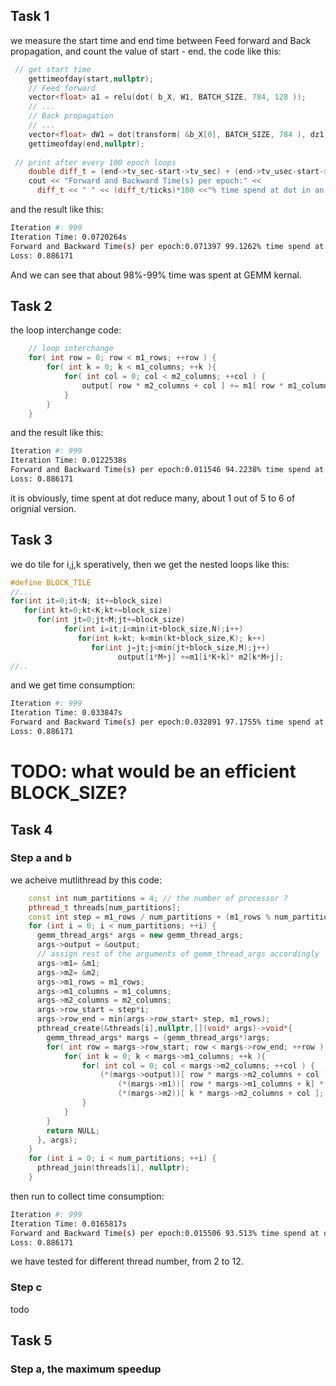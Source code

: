 
## Task 1
we measure the start time and end time between Feed forward and Back propagation, and count the value of start - end. the code like this:
```cpp
 // get start time 
    gettimeofday(start,nullptr);
    // Feed forward
    vector<float> a1 = relu(dot( b_X, W1, BATCH_SIZE, 784, 128 ));
    // ...
    // Back propagation
    // ...
    vector<float> dW1 = dot(transform( &b_X[0], BATCH_SIZE, 784 ), dz1, 784, BATCH_SIZE, 128);
    gettimeofday(end,nullptr); 
 
 // print after every 100 epoch loops
    double diff_t = (end->tv_sec-start->tv_sec) + (end->tv_usec-start->tv_usec)/1000.0/1000.0;
    cout << "Forward and Backward Time(s) per epoch:" << 
      diff_t << " " << (diff_t/ticks)*100 <<"% time spend at dot in an epoch" <<endl;
```
and the result like this:
```bash 
Iteration #: 999
Iteration Time: 0.0720264s
Forward and Backward Time(s) per epoch:0.071397 99.1262% time spend at dot in an epoch
Loss: 0.886171
```
And we can see that about 98%-99% time was spent at GEMM kernal.  

## Task 2
the loop interchange code:
``` cpp
    // loop interchange 
    for( int row = 0; row < m1_rows; ++row ) {
        for( int k = 0; k < m1_columns; ++k ){
            for( int col = 0; col < m2_columns; ++col ) {
                output[ row * m2_columns + col ] += m1[ row * m1_columns + k ] * m2[ k * m2_columns + col ];
            }
        }
    }
```
and the result like this:
```bash
Iteration #: 999
Iteration Time: 0.0122538s
Forward and Backward Time(s) per epoch:0.011546 94.2238% time spend at dot in an epoch
Loss: 0.886171
```
it is obviously, time spent at dot reduce many, about 1 out of 5 to 6 of orignial version.

## Task 3
we do tile for i,j,k speratively, then we get the nested loops like this:
```cpp
#define BLOCK_TILE 
//...
for(int it=0;it<N; it+=block_size)
   for(int kt=0;kt<K;kt+=block_size)
      for(int jt=0;jt<M;jt+=block_size)
            for(int i=it;i<min(it+block_size,N);i++)
               for(int k=kt; k<min(kt+block_size,K); k++)
                  for(int j=jt;j<min(jt+block_size,M);j++)
                        output[i*M+j] +=m1[i*K+k]* m2[k*M+j];
//..
```
and we get time consumption:
```bash
Iteration #: 999
Iteration Time: 0.033847s
Forward and Backward Time(s) per epoch:0.032891 97.1755% time spend at dot in an epoch
Loss: 0.886171
```
# TODO: what would be an efficient BLOCK_SIZE?


## Task 4
### Step a and b
we acheive mutlithread by this code:
``` cpp
    const int num_partitions = 4; // the number of processor ?
    pthread_t threads[num_partitions];
    const int step = m1_rows / num_partitions + (m1_rows % num_partitions != 0);
    for (int i = 0; i < num_partitions; ++i) {
      gemm_thread_args* args = new gemm_thread_args;
      args->output = &output;
      // assign rest of the arguments of gemm_thread_args accordingly
      args->m1= &m1;
      args->m2= &m2;
      args->m1_rows = m1_rows;
      args->m1_columns = m1_columns;
      args->m2_columns = m2_columns;
      args->row_start = step*i;
      args->row_end = min(args->row_start+ step, m1_rows);
      pthread_create(&threads[i],nullptr,[](void* args)->void*{
        gemm_thread_args* margs = (gemm_thread_args*)args;
        for( int row = margs->row_start; row < margs->row_end; ++row ) {
            for( int k = 0; k < margs->m1_columns; ++k ){
                for( int col = 0; col < margs->m2_columns; ++col ) {
                    (*(margs->output))[ row * margs->m2_columns + col ] += 
                        (*(margs->m1))[ row * margs->m1_columns + k] *
                        (*(margs->m2))[ k * margs->m2_columns + col ];
                }
            }
        }
        return NULL;
      }, args); 
    }
    for (int i = 0; i < num_partitions; ++i) {
      pthread_join(threads[i], nullptr);
    }
```
then run to collect time consumption:
```bash
Iteration #: 999
Iteration Time: 0.0165817s
Forward and Backward Time(s) per epoch:0.015506 93.513% time spend at dot in an epoch
Loss: 0.886171
```
we have tested for different thread number, from 2 to 12.
<!-- todo plot it -->
### Step c
todo

## Task 5
### Step a, the maximum speedup 